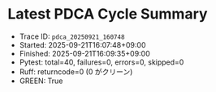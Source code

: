 # Latest PDCA Cycle Summary

- Trace ID: `pdca_20250921_160748`
- Started: 2025-09-21T16:07:48+09:00
- Finished: 2025-09-21T16:09:35+09:00
- Pytest: total=40, failures=0, errors=0, skipped=0
- Ruff: returncode=0 (0 がクリーン)
- GREEN: True
